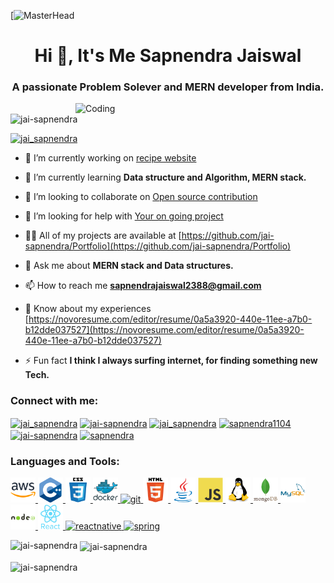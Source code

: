 [![MasterHead](https://camo.githubusercontent.com/56362def1bbc81d47e30e00d1f680d6698e05f1175c47957ef4a058ff3a840d5/68747470733a2f2f6c66736f6c7574696f6e732e6e65742f77702d636f6e74656e742f75706c6f6164732f323032312f31322f46756c6c2d537461636b2d446576656c6f706d656e742d46656174757265642d496d6167652d4c6576656c466976652d536f6c7574696f6e732e676966)
<h1 align="center">Hi 👋, It's Me Sapnendra Jaiswal</h1>
<h3 align="center">A passionate Problem Solever and MERN developer from India.</h3>
<img align="right" alt="Coding" width="400" src="https://camo.githubusercontent.com/c1dcb74cc1c1835b1d716f5051499a2814c683c806b15f04b0eba492863703e9/68747470733a2f2f63646e2e6472696262626c652e636f6d2f75736572732f3733303730332f73637265656e73686f74732f363538313234332f6176656e746f2e676966">

<p align="left"> <img src="https://komarev.com/ghpvc/?username=jai-sapnendra&label=Profile%20views&color=0e75b6&style=flat" alt="jai-sapnendra" /> </p>

<p align="left"> <a href="https://twitter.com/jai_sapnendra" target="blank"><img src="https://img.shields.io/twitter/follow/jai_sapnendra?logo=twitter&style=for-the-badge" alt="jai_sapnendra" /></a> </p>

- 🔭 I’m currently working on [recipe website](https://github.com/jai-sapnendra/Portfolio)

- 🌱 I’m currently learning **Data structure and Algorithm, MERN stack.**

- 👯 I’m looking to collaborate on [Open source contribution](https://github.com/jai-sapnendra/TeamMate-Project)

- 🤝 I’m looking for help with [Your on going project](https://github.com/jai-sapnendra/facebook-login-page)

- 👨‍💻 All of my projects are available at [https://github.com/jai-sapnendra/Portfolio](https://github.com/jai-sapnendra/Portfolio)

- 💬 Ask me about **MERN stack and Data structures.**

- 📫 How to reach me **sapnendrajaiswal2388@gmail.com**

- 📄 Know about my experiences [https://novoresume.com/editor/resume/0a5a3920-440e-11ee-a7b0-b12dde037527](https://novoresume.com/editor/resume/0a5a3920-440e-11ee-a7b0-b12dde037527)

- ⚡ Fun fact **I think I always surfing internet, for finding something new Tech.**

<h3 align="left">Connect with me:</h3>
<p align="left">
<a href="https://twitter.com/jai_sapnendra" target="blank"><img align="center" src="https://raw.githubusercontent.com/rahuldkjain/github-profile-readme-generator/master/src/images/icons/Social/twitter.svg" alt="jai_sapnendra" height="30" width="40" /></a>
<a href="https://linkedin.com/in/jai-sapnendra" target="blank"><img align="center" src="https://raw.githubusercontent.com/rahuldkjain/github-profile-readme-generator/master/src/images/icons/Social/linked-in-alt.svg" alt="jai-sapnendra" height="30" width="40" /></a>
<a href="https://instagram.com/jai_sapnendra" target="blank"><img align="center" src="https://raw.githubusercontent.com/rahuldkjain/github-profile-readme-generator/master/src/images/icons/Social/instagram.svg" alt="jai_sapnendra" height="30" width="40" /></a>
<a href="https://www.codechef.com/users/sapnendra1104" target="blank"><img align="center" src="https://cdn.jsdelivr.net/npm/simple-icons@3.1.0/icons/codechef.svg" alt="sapnendra1104" height="30" width="40" /></a>
<a href="https://www.leetcode.com/jai-sapnendra" target="blank"><img align="center" src="https://raw.githubusercontent.com/rahuldkjain/github-profile-readme-generator/master/src/images/icons/Social/leet-code.svg" alt="jai-sapnendra" height="30" width="40" /></a>
<a href="https://auth.geeksforgeeks.org/user/sapnendra" target="blank"><img align="center" src="https://raw.githubusercontent.com/rahuldkjain/github-profile-readme-generator/master/src/images/icons/Social/geeks-for-geeks.svg" alt="sapnendra" height="30" width="40" /></a>
</p>

<h3 align="left">Languages and Tools:</h3>
<p align="left"> <a href="https://aws.amazon.com" target="_blank" rel="noreferrer"> <img src="https://raw.githubusercontent.com/devicons/devicon/master/icons/amazonwebservices/amazonwebservices-original-wordmark.svg" alt="aws" width="40" height="40"/> </a> <a href="https://www.w3schools.com/cpp/" target="_blank" rel="noreferrer"> <img src="https://raw.githubusercontent.com/devicons/devicon/master/icons/cplusplus/cplusplus-original.svg" alt="cplusplus" width="40" height="40"/> </a> <a href="https://www.w3schools.com/css/" target="_blank" rel="noreferrer"> <img src="https://raw.githubusercontent.com/devicons/devicon/master/icons/css3/css3-original-wordmark.svg" alt="css3" width="40" height="40"/> </a> <a href="https://www.docker.com/" target="_blank" rel="noreferrer"> <img src="https://raw.githubusercontent.com/devicons/devicon/master/icons/docker/docker-original-wordmark.svg" alt="docker" width="40" height="40"/> </a> <a href="https://git-scm.com/" target="_blank" rel="noreferrer"> <img src="https://www.vectorlogo.zone/logos/git-scm/git-scm-icon.svg" alt="git" width="40" height="40"/> </a> <a href="https://www.w3.org/html/" target="_blank" rel="noreferrer"> <img src="https://raw.githubusercontent.com/devicons/devicon/master/icons/html5/html5-original-wordmark.svg" alt="html5" width="40" height="40"/> </a> <a href="https://www.java.com" target="_blank" rel="noreferrer"> <img src="https://raw.githubusercontent.com/devicons/devicon/master/icons/java/java-original.svg" alt="java" width="40" height="40"/> </a> <a href="https://developer.mozilla.org/en-US/docs/Web/JavaScript" target="_blank" rel="noreferrer"> <img src="https://raw.githubusercontent.com/devicons/devicon/master/icons/javascript/javascript-original.svg" alt="javascript" width="40" height="40"/> </a> <a href="https://www.linux.org/" target="_blank" rel="noreferrer"> <img src="https://raw.githubusercontent.com/devicons/devicon/master/icons/linux/linux-original.svg" alt="linux" width="40" height="40"/> </a> <a href="https://www.mongodb.com/" target="_blank" rel="noreferrer"> <img src="https://raw.githubusercontent.com/devicons/devicon/master/icons/mongodb/mongodb-original-wordmark.svg" alt="mongodb" width="40" height="40"/> </a> <a href="https://www.mysql.com/" target="_blank" rel="noreferrer"> <img src="https://raw.githubusercontent.com/devicons/devicon/master/icons/mysql/mysql-original-wordmark.svg" alt="mysql" width="40" height="40"/> </a> <a href="https://nodejs.org" target="_blank" rel="noreferrer"> <img src="https://raw.githubusercontent.com/devicons/devicon/master/icons/nodejs/nodejs-original-wordmark.svg" alt="nodejs" width="40" height="40"/> </a> <a href="https://reactjs.org/" target="_blank" rel="noreferrer"> <img src="https://raw.githubusercontent.com/devicons/devicon/master/icons/react/react-original-wordmark.svg" alt="react" width="40" height="40"/> </a> <a href="https://reactnative.dev/" target="_blank" rel="noreferrer"> <img src="https://reactnative.dev/img/header_logo.svg" alt="reactnative" width="40" height="40"/> </a> <a href="https://spring.io/" target="_blank" rel="noreferrer"> <img src="https://www.vectorlogo.zone/logos/springio/springio-icon.svg" alt="spring" width="40" height="40"/> </a> </p>

<p><img align="left" src="https://github-readme-stats.vercel.app/api/top-langs?username=jai-sapnendra&show_icons=true&locale=en&layout=compact" alt="jai-sapnendra" /></p>

<p>&nbsp;<img align="center" src="https://github-readme-stats.vercel.app/api?username=jai-sapnendra&show_icons=true&locale=en" alt="jai-sapnendra" /></p>

<p><img align="center" src="https://github-readme-streak-stats.herokuapp.com/?user=jai-sapnendra&" alt="jai-sapnendra" /></p>

	
